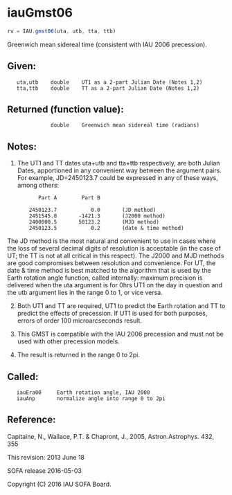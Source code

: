 # iauGmst06

```js
rv = IAU.gmst06(uta, utb, tta, ttb)
```

Greenwich mean sidereal time (consistent with IAU 2006 precession).

## Given:
```
   uta,utb    double    UT1 as a 2-part Julian Date (Notes 1,2)
   tta,ttb    double    TT as a 2-part Julian Date (Notes 1,2)
```

## Returned (function value):
```
              double    Greenwich mean sidereal time (radians)
```

## Notes:

1) The UT1 and TT dates uta+utb and tta+ttb respectively, are both
   Julian Dates, apportioned in any convenient way between the
   argument pairs.  For example, JD=2450123.7 could be expressed in
   any of these ways, among others:

```
          Part A        Part B

       2450123.7           0.0       (JD method)
       2451545.0       -1421.3       (J2000 method)
       2400000.5       50123.2       (MJD method)
       2450123.5           0.2       (date & time method)
```

   The JD method is the most natural and convenient to use in
   cases where the loss of several decimal digits of resolution
   is acceptable (in the case of UT;  the TT is not at all critical
   in this respect).  The J2000 and MJD methods are good compromises
   between resolution and convenience.  For UT, the date & time
   method is best matched to the algorithm that is used by the Earth
   rotation angle function, called internally:  maximum precision is
   delivered when the uta argument is for 0hrs UT1 on the day in
   question and the utb argument lies in the range 0 to 1, or vice
   versa.

2) Both UT1 and TT are required, UT1 to predict the Earth rotation
   and TT to predict the effects of precession.  If UT1 is used for
   both purposes, errors of order 100 microarcseconds result.

3) This GMST is compatible with the IAU 2006 precession and must not
   be used with other precession models.

4) The result is returned in the range 0 to 2pi.

## Called:
```
   iauEra00     Earth rotation angle, IAU 2000
   iauAnp       normalize angle into range 0 to 2pi
```

## Reference:

   Capitaine, N., Wallace, P.T. & Chapront, J., 2005,
   Astron.Astrophys. 432, 355

This revision:  2013 June 18

SOFA release 2016-05-03

Copyright (C) 2016 IAU SOFA Board.